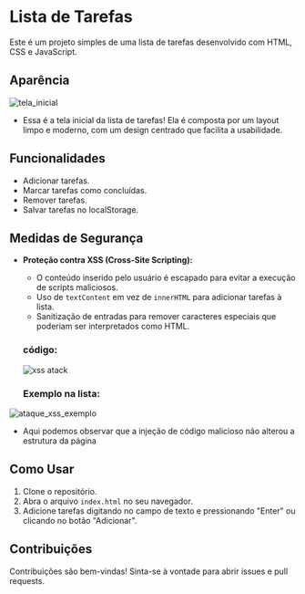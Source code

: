 # Lista de Tarefas

Este é um projeto simples de uma lista de tarefas desenvolvido com HTML, CSS e JavaScript.



## Aparência 
![tela_inicial](https://github.com/user-attachments/assets/f9d9d083-15ec-4020-8a8a-1b5a741192ee)

- Essa é a tela inicial da lista de tarefas! Ela é composta por um layout limpo e moderno, com um design centrado que facilita a usabilidade.

## Funcionalidades
- Adicionar tarefas.
- Marcar tarefas como concluídas.
- Remover tarefas.
- Salvar tarefas no localStorage.

## Medidas de Segurança
- **Proteção contra XSS (Cross-Site Scripting):**
  - O conteúdo inserido pelo usuário é escapado para evitar a execução de scripts maliciosos.
  - Uso de `textContent` em vez de `innerHTML` para adicionar tarefas à lista.
  - Sanitização de entradas para remover caracteres especiais que poderiam ser interpretados como HTML.

  ### código:
  ![xss atack](https://github.com/user-attachments/assets/2457b526-4b2a-40ea-8e06-0094de044033)



  ### Exemplo na lista:
![ataque_xss_exemplo](https://github.com/user-attachments/assets/18915a08-0c27-48d0-88e7-8c8131dc68d6)

- Aqui podemos observar que a injeção de código malicioso não alterou a estrutura da página


## Como Usar
1. Clone o repositório.
2. Abra o arquivo `index.html` no seu navegador.
3. Adicione tarefas digitando no campo de texto e pressionando "Enter" ou clicando no botão "Adicionar".

## Contribuições
Contribuições são bem-vindas! Sinta-se à vontade para abrir issues e pull requests.
